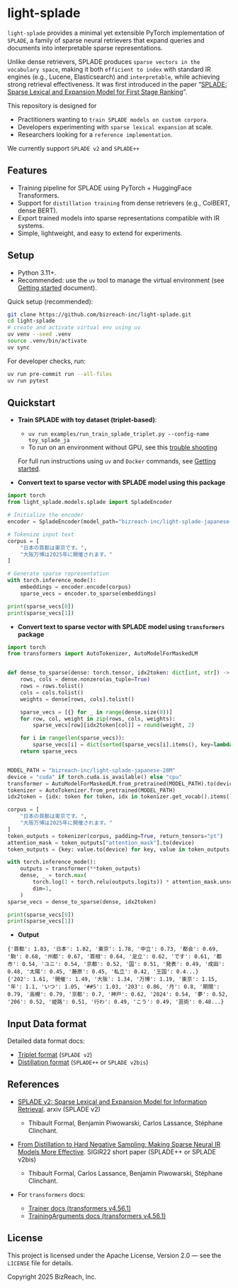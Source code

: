 <!---
Copyright 2025 BizReach, Inc. All rights reserved.

Licensed under the Apache License, Version 2.0 (the "License");
you may not use this file except in compliance with the License.
You may obtain a copy of the License at

    http://www.apache.org/licenses/LICENSE-2.0

Unless required by applicable law or agreed to in writing, software
distributed under the License is distributed on an "AS IS" BASIS,
WITHOUT WARRANTIES OR CONDITIONS OF ANY KIND, either express or implied.
See the License for the specific language governing permissions and
limitations under the License.
-->

# light-splade

`light-splade` provides a minimal yet extensible PyTorch implementation of `SPLADE`, a family of sparse neural retrievers that expand queries and documents into interpretable sparse representations.

Unlike dense retrievers, SPLADE produces `sparse vectors in the vocabulary space`, making it both `efficient to index` with standard IR engines (e.g., Lucene, Elasticsearch) and `interpretable`, while achieving strong retrieval effectiveness. It was first introduced in the paper “[SPLADE: Sparse Lexical and Expansion Model for First Stage Ranking](https://arxiv.org/abs/2107.05720)”.

This repository is designed for

- Practitioners wanting to `train SPLADE models on custom corpora`.
- Developers experimenting with `sparse lexical expansion` at scale.
- Researchers looking for a `reference implementation`.

We currently support `SPLADE v2` and `SPLADE++`

## Features
- Training pipeline for SPLADE using PyTorch + HuggingFace Transformers.
- Support for `distillation training` from dense retrievers (e.g., ColBERT, dense BERT).
- Export trained models into sparse representations compatible with IR systems.
- Simple, lightweight, and easy to extend for experiments.

## Setup

- Python 3.11+.
- Recommended: use the `uv` tool to manage the virtual environment (see [Getting started](docs/getting_started.md) document).

Quick setup (recommended):

```bash
git clone https://github.com/bizreach-inc/light-splade.git
cd light-splade
# create and activate virtual env using uv
uv venv --seed .venv
source .venv/bin/activate
uv sync
```

For developer checks, run:

```bash
uv run pre-commit run --all-files
uv run pytest
```

## Quickstart

- **Train SPLADE with toy dataset (triplet-based)**:

    - `uv run examples/run_train_splade_triplet.py --config-name toy_splade_ja`
    - To run on an environment without GPU, see this [trouble shooting](docs/trouble_shooting.md#running-the-training-script-on-cpu-only-machines)

    For full run instructions using `uv` and `Docker` commands, see [Getting started](docs/getting_started.md).

- **Convert text to sparse vector with SPLADE model using this package**

```python
import torch
from light_splade.models.splade import SpladeEncoder

# Initialize the encoder
encoder = SpladeEncoder(model_path="bizreach-inc/light-splade-japanese-28M")

# Tokenize input text
corpus = [
    "日本の首都は東京です。",
    "大阪万博は2025年に開催されます。"
]

# Generate sparse representation
with torch.inference_mode():
    embeddings = encoder.encode(corpus)
    sparse_vecs = encoder.to_sparse(embeddings)

print(sparse_vecs[0])
print(sparse_vecs[1])
```

- **Convert text to sparse vector with SPLADE model using `transformers` package**

```python
import torch
from transformers import AutoTokenizer, AutoModelForMaskedLM


def dense_to_sparse(dense: torch.tensor, idx2token: dict[int, str]) -> list[dict[str, float]]:
    rows, cols = dense.nonzero(as_tuple=True)
    rows = rows.tolist()
    cols = cols.tolist()
    weights = dense[rows, cols].tolist()

    sparse_vecs = [{} for _ in range(dense.size(0))]
    for row, col, weight in zip(rows, cols, weights):
        sparse_vecs[row][idx2token[col]] = round(weight, 2)

    for i in range(len(sparse_vecs)):
        sparse_vecs[i] = dict(sorted(sparse_vecs[i].items(), key=lambda x: x[1], reverse=True))
    return sparse_vecs


MODEL_PATH = "bizreach-inc/light-splade-japanese-28M"
device = "cuda" if torch.cuda.is_available() else "cpu"
transformer = AutoModelForMaskedLM.from_pretrained(MODEL_PATH).to(device)
tokenizer = AutoTokenizer.from_pretrained(MODEL_PATH)
idx2token = {idx: token for token, idx in tokenizer.get_vocab().items()}

corpus = [
    "日本の首都は東京です。",
    "大阪万博は2025年に開催されます。"
]
token_outputs = tokenizer(corpus, padding=True, return_tensors="pt")
attention_mask = token_outputs["attention_mask"].to(device)
token_outputs = {key: value.to(device) for key, value in token_outputs.items()}

with torch.inference_mode():
    outputs = transformer(**token_outputs)
    dense, _ = torch.max(
        torch.log(1 + torch.relu(outputs.logits)) * attention_mask.unsqueeze(-1),
        dim=1,
    )
sparse_vecs = dense_to_sparse(dense, idx2token)

print(sparse_vecs[0])
print(sparse_vecs[1])
```

- **Output**

```
{'首都': 1.83, '日本': 1.82, '東京': 1.78, '中立': 0.73, '都会': 0.69, '駒': 0.68, '州都': 0.67, '首相': 0.64, '足立': 0.62, 'です': 0.61, '都市': 0.54, 'ユニ': 0.54, '京都': 0.52, '国': 0.51, '発表': 0.49, '成田': 0.48, '太陽': 0.45, '藤原': 0.45, '私立': 0.42, '王国': 0.4...}
{'202': 1.61, '開催': 1.49, '大阪': 1.34, '万博': 1.19, '東京': 1.15, '年': 1.1, 'いつ': 1.05, '##5': 1.03, '203': 0.86, '月': 0.8, '期間': 0.79, '高槻': 0.79, '京都': 0.7, '神戸': 0.62, '2024': 0.54, '夢': 0.52, '206': 0.52, '姫路': 0.51, '行わ': 0.49, 'こう': 0.49, '芸術': 0.48...}
```

## Input Data format

Detailed data format docs:

- [Triplet format](docs/splade_triplet_data_format.md) (`SPLADE v2`)
- [Distillation format](docs/splade_triplet_distil_data_format.md) (`SPLADE++` or `SPLADE v2bis`)

## References

- [SPLADE v2: Sparse Lexical and Expansion Model for Information Retrieval](https://arxiv.org/abs/2109.10086). arxiv (SPLADE v2)
  - Thibault Formal, Benjamin Piwowarski, Carlos Lassance, Stéphane Clinchant.

- [From Distillation to Hard Negative Sampling: Making Sparse Neural IR Models More Effective](http://arxiv.org/abs/2205.04733). SIGIR22 short paper (SPLADE++ or SPLADE v2bis)
  - Thibault Formal, Carlos Lassance, Benjamin Piwowarski, Stéphane Clinchant.

- For `transformers` docs:
  - [Trainer docs (transformers v4.56.1)](https://huggingface.co/docs/transformers/v4.56.1/en/main_classes/trainer)
  - [TrainingArguments docs (transformers v4.56.1)](https://huggingface.co/docs/transformers/v4.56.1/en/main_classes/trainer#transformers.TrainingArguments)


## License

This project is licensed under the Apache License, Version 2.0 — see the `LICENSE` file for details.

Copyright 2025 BizReach, Inc.
